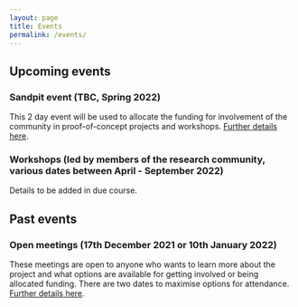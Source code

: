 ```yaml
---
layout: page
title: Events
permalink: /events/
---
```

## Upcoming events

### Sandpit event (TBC, Spring 2022)

This 2 day event will be used to allocate the funding for involvement of the community in proof-of-concept projects and workshops. [Further details here](/sandpit/). 


### Workshops (led by members of the research community, various dates between April - September 2022)

Details to be added in due course. 

## Past events

### Open meetings (17th December 2021 or 10th January 2022) 

These meetings are open to anyone who wants to learn more about the project and what options are available for getting involved or being allocated funding. There are two dates to maximise options for attendance. [Further details here](/open-meetings/). 
